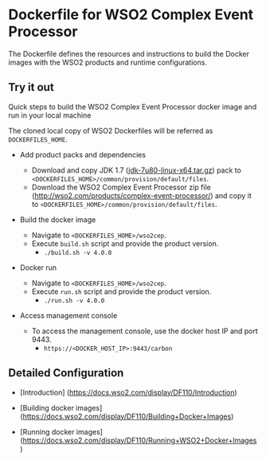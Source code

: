 # Dockerfile for WSO2 Complex Event Processor #
The Dockerfile defines the resources and instructions to build the Docker images with the WSO2 products and runtime configurations.

## Try it out
Quick steps to build the WSO2 Complex Event Processor docker image and run in your local machine

The cloned local copy of WSO2 Dockerfiles will be referred as `DOCKERFILES_HOME`.

* Add product packs and dependencies
    - Download and copy JDK 1.7 ([jdk-7u80-linux-x64.tar.gz](http://www.oracle.com/technetwork/java/javase/downloads/jdk7-downloads-1880260.html)) pack to `<DOCKERFILES_HOME>/common/provision/default/files`.
    - Download the WSO2 Complex Event Processor zip file (http://wso2.com/products/complex-event-processor/) and copy it to `<DOCKERFILES_HOME>/common/provision/default/files`.

* Build the docker image
    - Navigate to `<DOCKERFILES_HOME>/wso2cep`.
    - Execute `build.sh` script and provide the product version.
        + `./build.sh -v 4.0.0`

* Docker run
    - Navigate to `<DOCKERFILES_HOME>/wso2cep`.
    - Execute `run.sh` script and provide the product version.
        + `./run.sh -v 4.0.0`

* Access management console
    -  To access the management console, use the docker host IP and port 9443.
        + `https://<DOCKER_HOST_IP>:9443/carbon`

## Detailed Configuration

* [Introduction] (https://docs.wso2.com/display/DF110/Introduction)

* [Building docker images] (https://docs.wso2.com/display/DF110/Building+Docker+Images)

* [Running docker images] (https://docs.wso2.com/display/DF110/Running+WSO2+Docker+Images)
